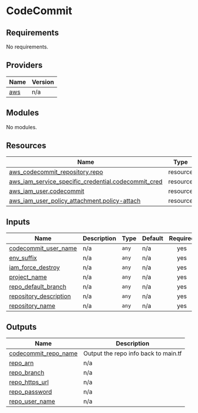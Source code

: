 # CodeCommit

<!-- BEGINNING OF PRE-COMMIT-TERRAFORM DOCS HOOK -->
## Requirements

No requirements.

## Providers

| Name | Version |
|------|---------|
| <a name="provider_aws"></a> [aws](#provider\_aws) | n/a |

## Modules

No modules.

## Resources

| Name | Type |
|------|------|
| [aws_codecommit_repository.repo](https://registry.terraform.io/providers/hashicorp/aws/latest/docs/resources/codecommit_repository) | resource |
| [aws_iam_service_specific_credential.codecommit_cred](https://registry.terraform.io/providers/hashicorp/aws/latest/docs/resources/iam_service_specific_credential) | resource |
| [aws_iam_user.codecommit](https://registry.terraform.io/providers/hashicorp/aws/latest/docs/resources/iam_user) | resource |
| [aws_iam_user_policy_attachment.policy-attach](https://registry.terraform.io/providers/hashicorp/aws/latest/docs/resources/iam_user_policy_attachment) | resource |

## Inputs

| Name | Description | Type | Default | Required |
|------|-------------|------|---------|:--------:|
| <a name="input_codecommit_user_name"></a> [codecommit\_user\_name](#input\_codecommit\_user\_name) | n/a | `any` | n/a | yes |
| <a name="input_env_suffix"></a> [env\_suffix](#input\_env\_suffix) | n/a | `any` | n/a | yes |
| <a name="input_iam_force_destroy"></a> [iam\_force\_destroy](#input\_iam\_force\_destroy) | n/a | `any` | n/a | yes |
| <a name="input_project_name"></a> [project\_name](#input\_project\_name) | n/a | `any` | n/a | yes |
| <a name="input_repo_default_branch"></a> [repo\_default\_branch](#input\_repo\_default\_branch) | n/a | `any` | n/a | yes |
| <a name="input_repository_description"></a> [repository\_description](#input\_repository\_description) | n/a | `any` | n/a | yes |
| <a name="input_repository_name"></a> [repository\_name](#input\_repository\_name) | n/a | `any` | n/a | yes |

## Outputs

| Name | Description |
|------|-------------|
| <a name="output_codecommit_repo_name"></a> [codecommit\_repo\_name](#output\_codecommit\_repo\_name) | Output the repo info back to main.tf |
| <a name="output_repo_arn"></a> [repo\_arn](#output\_repo\_arn) | n/a |
| <a name="output_repo_branch"></a> [repo\_branch](#output\_repo\_branch) | n/a |
| <a name="output_repo_https_url"></a> [repo\_https\_url](#output\_repo\_https\_url) | n/a |
| <a name="output_repo_password"></a> [repo\_password](#output\_repo\_password) | n/a |
| <a name="output_repo_user_name"></a> [repo\_user\_name](#output\_repo\_user\_name) | n/a |
<!-- END OF PRE-COMMIT-TERRAFORM DOCS HOOK -->
